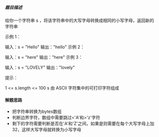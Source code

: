

##### 题目描述

给你一个字符串 s ，将该字符串中的大写字母转换成相同的小写字母，返回新的字符串

示例 1：

输入：s = "Hello"
输出："hello"
示例 2：

输入：s = "here"
输出："here"
示例 3：

输入：s = "LOVELY"
输出："lovely"

提示：

1 <= s.length <= 100
s 由 ASCII 字符集中的可打印字符组成

#### 解题思路
- 把字符串转换为bytes数组
- 判断边界字符，数组中需要跳过<'A'和>'z'字符
- 剩下的字符需要判断是否在'A'和'Z'之间，如果是则需要在每个大写字母上加32，这样大写字母就转换为小写字母




